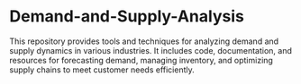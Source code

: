 # Demand-and-Supply-Analysis
This repository provides tools and techniques for analyzing demand and supply dynamics in various industries. It includes code, documentation, and resources for forecasting demand, managing inventory, and optimizing supply chains to meet customer needs efficiently.
